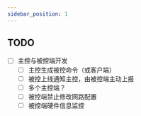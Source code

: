 ```yaml
---
sidebar_position: 1
---
```


## TODO

- [ ] 主控与被控端开发
  - [ ] 主控生成被控命令（或客户端）
  - [ ] 被控上线通知主控，由被控端主动上报
  - [ ] 多个主控端？
  - [ ] 被控端禁止修改网路配置
  - [ ] 被控端硬件信息监控
